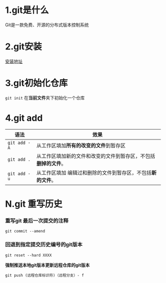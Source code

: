 # 1.git是什么
Git是一款免费、开源的分布式版本控制系统

# 2.git安装

[安装地址](http://git-scm.com/downloads)


# 3.git初始化仓库
`git init` 
在**当前文件**夹下初始化一个仓库

# 4.git add 


|语法|效果|
|----|-----
|`git add -A `|从工作区填加**所有的改变的文件**到暂存区
|`git add . `|从工作区填加新的文件和改变的文件到暂存区，不包括**删掉的文件**。
|`git add -u `|从工作区填加 编辑过和删除的文件到暂存区，不包括**新的文件**。


# N.git 重写历史
### 重写git 最后一次提交的注释

`git commit --amend `

### 回退到指定提交历史编号的git版本

`git reset --hard XXXX`

**强制推送本地git版本更新远程仓库的git版本** 

`git push (远程仓库标识符)（远程分支）- f `





